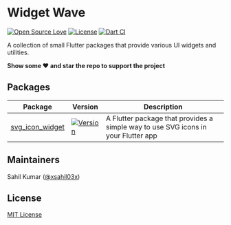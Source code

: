 # Widget Wave

[![Open Source Love](https://badges.frapsoft.com/os/v1/open-source.svg?v=102)](https://opensource.org/licenses/MIT)
[![License](https://img.shields.io/badge/license-MIT-blue.svg)](https://github.com/xsahil03x/widget_wave/blob/main/LICENSE)
[![Dart CI](https://github.com/xsahil03x/widget_wave/workflows/widget_wave/badge.svg)](https://github.com/xsahil03x/widget_wave/actions)

A collection of small Flutter packages that provide various UI widgets and utilities.

**Show some ❤️ and star the repo to support the project**

## Packages

| Package                                       | Version                                                                                                             | Description                                                                       |
|-----------------------------------------------|---------------------------------------------------------------------------------------------------------------------|-----------------------------------------------------------------------------------|
| [svg_icon_widget](packages/svg_icon_widget) | [![Version](https://img.shields.io/pub/v/svg_icon_widget.svg)](https://pub.dartlang.org/packages/svg_icon_widget) | A Flutter package that provides a simple way to use SVG icons in your Flutter app |

## Maintainers

Sahil Kumar ([@xsahil03x](https://github.com/xsahil03x))

## License

[MIT License](LICENSE)
